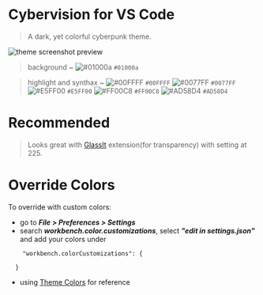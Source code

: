 # Cybervision for VS Code

> A dark, yet colorful cyberpunk theme.  

![theme screenshot preview](https://i.ibb.co/d6bRj2h/preview.png)


> background ~ ![#01000a](https://via.placeholder.com/15/01000a/000000?text=+) `#01000a` 

> highlight and synthax ~ ![#00FFFF](https://via.placeholder.com/15/00FFFF/000000?text=+) `#00FFFF` ![#0077FF](https://via.placeholder.com/15/0077FF/000000?text=+) `#0077FF` ![#E5FF00](https://via.placeholder.com/15/E5FF00/000000?text=+) `#E5FF00` ![#FF00C8](https://via.placeholder.com/15/FF00C8/000000?text=+) `#FF00C8` ![#AD58D4](https://via.placeholder.com/15/AD58D4/000000?text=+) `#AD58D4`

# Recommended

> Looks great with [GlassIt](https://marketplace.visualstudio.com/items?itemName=s-nlf-fh.glassit) extension(for transparency) with setting at 225.
  
# Override Colors

To override with custom colors:

- go to ***File > Preferences > Settings***  
- search  ***workbench.color.customizations***, select ***"edit in settings.json"*** and add your colors under

```
    "workbench.colorCustomizations": {

  }
```
- using [Theme Colors](https://code.visualstudio.com/api/references/theme-color) for reference